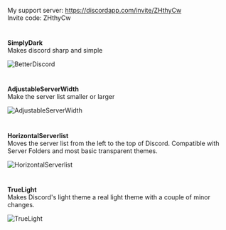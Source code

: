 My support server: https://discordapp.com/invite/ZHthyCw  
Invite code: ZHthyCw

#

**SimplyDark**  
Makes discord sharp and simple

![BetterDiscord](https://i.imgur.com/ecyCfGc.jpg)

#

**AdjustableServerWidth**  
Make the server list smaller or larger

![AdjustableServerWidth](https://i.imgur.com/2KuvHaV.jpg)

#

**HorizontalServerlist**  
Moves the server list from the left to the top of Discord. Compatible with Server Folders and most basic transparent themes.

![HorizontalServerlist](https://i.imgur.com/ygGh3hy.jpg)

#

**TrueLight**  
Makes Discord's light theme a real light theme with a couple of minor changes.

![TrueLight](https://i.imgur.com/p05iDxt.jpg)

